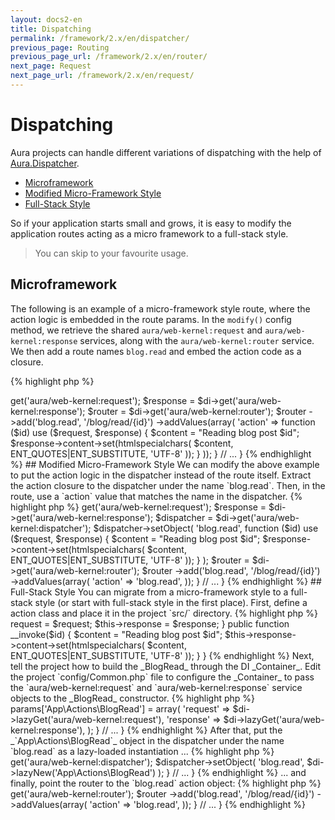 ```yaml
---
layout: docs2-en
title: Dispatching
permalink: /framework/2.x/en/dispatcher/
previous_page: Routing
previous_page_url: /framework/2.x/en/router/
next_page: Request
next_page_url: /framework/2.x/en/request/
---
```


# Dispatching

Aura projects can handle different variations of dispatching with the help of [Aura.Dispatcher](https://github.com/auraphp/Aura.Dispatcher).

* [Microframework](#microframework)
* [Modified Micro-Framework Style](#modified-micro-framework-style)
* [Full-Stack Style](#full-stack-style)

So if your application starts small and grows, it is easy to modify the application routes acting as a micro framework to a full-stack style.

> You can skip to your favourite usage.

## Microframework

The following is an example of a micro-framework style route, where the action logic is embedded in the route params. In the `modify()` config method, we retrieve the shared `aura/web-kernel:request` and `aura/web-kernel:response` services, along with the `aura/web-kernel:router` service. We then add a route names `blog.read` and embed the action code as a closure.

{% highlight php %}
<?php
namespace Aura\Web_Project\_Config;

use Aura\Di\Config;
use Aura\Di\Container;

class Common extends Config
{
    // ...

    public function modify(Container $di)
    {
        $request = $di->get('aura/web-kernel:request');
        $response = $di->get('aura/web-kernel:response');

        $router = $di->get('aura/web-kernel:router');
        $router
            ->add('blog.read', '/blog/read/{id}')
            ->addValues(array(
                'action' => function ($id) use ($request, $response) {
                    $content = "Reading blog post $id";
                    $response->content->set(htmlspecialchars(
                        $content, ENT_QUOTES|ENT_SUBSTITUTE, 'UTF-8'
                    ));
                }
            ));
    }

    // ...
}
{% endhighlight %}

## Modified Micro-Framework Style

We can modify the above example to put the action logic in the dispatcher instead of the route itself.

Extract the action closure to the dispatcher under the name `blog.read`. Then, in the route, use a `action` value that matches the name in the dispatcher.

{% highlight php %}
<?php
namespace Aura\Web_Project\_Config;

use Aura\Di\Config;
use Aura\Di\Container;

class Common extends Config
{
    // ...

    public function modify(Container $di)
    {
        $request = $di->get('aura/web-kernel:request');
        $response = $di->get('aura/web-kernel:response');

        $dispatcher = $di->get('aura/web-kernel:dispatcher');
        $dispatcher->setObject(
            'blog.read',
            function ($id) use ($request, $response) {
                $content = "Reading blog post $id";
                $response->content->set(htmlspecialchars(
                    $content, ENT_QUOTES|ENT_SUBSTITUTE, 'UTF-8'
                ));
            }
        );

        $router = $di->get('aura/web-kernel:router');
        $router
            ->add('blog.read', '/blog/read/{id}')
            ->addValues(array(
                'action' => 'blog.read',
            ));
    }

    // ...
}
{% endhighlight %}

## Full-Stack Style

You can migrate from a micro-framework style to a full-stack style (or start with full-stack style in the first place).

First, define a action class and place it in the project `src/` directory.

{% highlight php %}
<?php
/**
 * {$PROJECT_PATH}/src/App/Actions/BlogRead.php
 */
namespace App\Actions;

use Aura\Web\Request;
use Aura\Web\Response;

class BlogRead
{
    public function __construct(Request $request, Response $response)
    {
        $this->request = $request;
        $this->response = $response;
    }

    public function __invoke($id)
    {
        $content = "Reading blog post $id";
        $this->response->content->set(htmlspecialchars(
            $content, ENT_QUOTES|ENT_SUBSTITUTE, 'UTF-8'
        ));
    }
}
{% endhighlight %}

Next, tell the project how to build the _BlogRead_ through the DI _Container_. Edit the project `config/Common.php` file to configure the _Container_ to pass the `aura/web-kernel:request` and `aura/web-kernel:response` service objects to the _BlogRead_ constructor.

{% highlight php %}
<?php
namespace Aura\Web_Project\_Config;

use Aura\Di\Config;
use Aura\Di\Container;

class Common extends Config
{
    public function define(Container $di)
    {
        // ...

        $di->params['App\Actions\BlogRead'] = array(
            'request' => $di->lazyGet('aura/web-kernel:request'),
            'response' => $di->lazyGet('aura/web-kernel:response'),
        );
    }

    // ...
}
{% endhighlight %}

After that, put the _`App\Actions\BlogRead`_ object in the dispatcher under the name `blog.read` as a lazy-loaded instantiation ...

{% highlight php %}
<?php
namespace Aura\Web_Project\_Config;

use Aura\Di\Config;
use Aura\Di\Container;

class Common extends Config
{
    // ...

    public function modify(Container $di)
    {
        // ...
        $dispatcher = $di->get('aura/web-kernel:dispatcher');
        $dispatcher->setObject(
            'blog.read',
            $di->lazyNew('App\Actions\BlogRead')
        );
    }

    // ...
}
{% endhighlight %}

... and finally, point the router to the `blog.read` action object:

{% highlight php %}
<?php
namespace Aura\Web_Project\_Config;

use Aura\Di\Config;
use Aura\Di\Container;

class Common extends Config
{
    // ...

    public function modify(Container $di)
    {
        // ...
        $router = $di->get('aura/web-kernel:router');
        $router
            ->add('blog.read', '/blog/read/{id}')
            ->addValues(array(
                'action' => 'blog.read',
            ));
    }

    // ...
}
{% endhighlight %}
